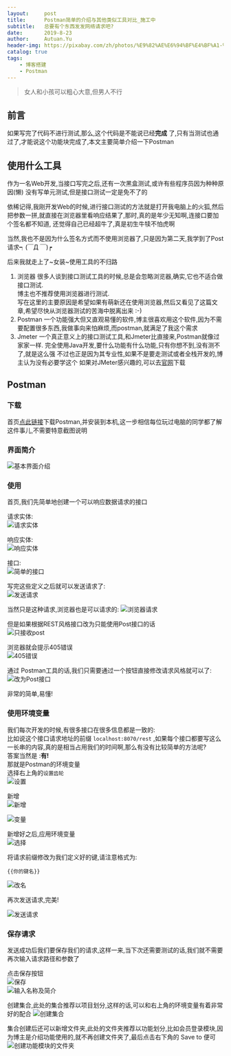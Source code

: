 ```yaml
---
layout:     post
title:      Postman简单的介绍与其他类似工具对比_施工中
subtitle:   总要有个东西发发网络请求吧?
date:       2019-8-23
author:     Autuan.Yu
header-img: https://pixabay.com/zh/photos/%E9%82%AE%E6%94%BF%E4%BF%A1-%E7%95%99%E8%A8%80%E4%BF%A1%E7%AE%B1-%E4%BF%A1%E7%9B%92-%E4%BF%A1%E4%BB%B6-2828146/
catalog: true
tags:
    - 博客搭建
    - Postman
---
```


> 女人和小孩可以粗心大意,但男人不行

## 前言
如果写完了代码不进行测试,那么,这个代码是不能说已经**完成** 了,只有当测试也通过了,才能说这个功能块完成了,本文主要简单介绍一下Postman

## 使用什么工具
作为一名Web开发,当接口写完之后,还有一次黑盒测试,或许有些程序员因为种种原因(懒) 没有写单元测试,但是接口测试一定是免不了的

依稀记得,我刚开发Web的时候,进行接口测试的方法就是打开我电脑上的火狐,然后把参数一拼,就直接在浏览器里看响应结果了,那时,真的是年少无知啊,连接口要加个签名都不知道, 还觉得自己已经超牛了,真是初生牛犊不怕虎啊

当然,我也不是因为什么签名方式而不使用浏览器了,只是因为第二天,我学到了Post请求┑(￣Д ￣)┍

后来我就走上了~女装~使用工具的不归路

1. 浏览器
很多人谈到接口测试工具的时候,总是会忽略浏览器,确实,它也不适合做接口测试.  
 博主也不推荐使用浏览器进行测试.  
 写在这里的主要原因是希望如果有萌新还在使用浏览器,然后又看见了这篇文章,希望尽快从浏览器测试的苦海中脱离出来  :-)
2. Postman
一个功能强大但又直观易懂的软件,博主很喜欢用这个软件,因为不需要配置很多东西,我做事向来怕麻烦,而postman,就满足了我这个需求
3. Jmeter
一个真正意义上的接口测试工具,和Jmeter比直接来,Postman就像过家家一样.
完全使用Java开发,要什么功能有什么功能,只有你想不到,没有测不了,就是这么强
不过也正是因为其专业性,如果不是要走测试或者全栈开发的,博主认为没有必要学这个
如果对JMeter感兴趣的,可以去[官网](https://jmeter.apache.org/)下载


## Postman
### 下载
首页[点此链接](https://www.getpostman.com/downloads/)下载Postman,并安装到本机,这一步相信每位玩过电脑的同学都了解这件事儿,不需要特意截图说明

### 界面简介
![基本界面介绍](https://i.loli.net/2019/08/27/cVHSonYRskp2DUz.png)  

### 使用
首页,我们先简单地创建一个可以响应数据请求的接口  

请求实体:  
![请求实体](https://i.loli.net/2019/08/27/j46cGnqa1HMRoNJ.png)  

响应实体:  
![响应实体](https://i.loli.net/2019/08/27/NTaRPKoQrdqVFZe.png)  

接口:  
![简单的接口](https://i.loli.net/2019/08/27/uVRpcZA1TSOsh7y.png)  

写完这些定义之后就可以发送请求了:  
![发送请求](https://i.loli.net/2019/08/27/ovANb7QBiL4fFsr.png)  

当然只是这种请求,浏览器也是可以请求的:
![浏览器请求](https://i.loli.net/2019/08/27/5hLmJg7QFEv6C3p.png)

但是如果根据REST风格接口改为只能使用Post接口的话  
![只接收post](https://i.loli.net/2019/08/27/vCphrIuzdjl7Yit.png)  

浏览器就会提示405错误  
![405错误](https://i.loli.net/2019/08/27/8CnaxJcDyoep4GY.png)  

通过 Postman工具的话,我们只需要通过一个按钮直接修改请求风格就可以了:  
![改为Post接口](https://i.loli.net/2019/08/27/auGLbd1v2qlmprM.png)  


非常的简单,易懂!  

### 使用环境变量
我们每次开发的时候,有很多接口在很多信息都是一致的:  
比如说这个接口请求地址的前缀
``
localhost:8070/rest
``
,如果每个接口都要写这么一长串的内容,真的是相当占用我们的时间啊,那么有没有比较简单的方法呢?  
答案当然是 :**有!**  
那就是Postman的环境变量  
选择右上角的`设置齿轮`    
![设置](https://i.loli.net/2019/08/27/3HCKPfoaQYFNTJ6.png)  

新增  
![新增](https://i.loli.net/2019/08/27/i6rz1EJyQgHm5nS.png)  

![变量](https://i.loli.net/2019/08/27/D4rRNEzK1OMA7sq.png)  

新增好之后,应用环境变量  
![选择](https://i.loli.net/2019/08/27/dwGHh1pqRPFkvUA.png)  

将请求前缀修改为我们定义好的键,请注意格式为:

``
{{你的键名}}
``  

![改名](https://i.loli.net/2019/08/27/5bSasQMKWqc2FpH.png)

再次发送请求,完美!  

![发送请求](https://i.loli.net/2019/08/27/4aPNxXftUvesAyH.png)

### 保存请求
发送成功后我们要保存我们的请求,这样一来,当下次还需要测试的话,我们就不需要再次输入请求路径和参数了  

点击保存按钮  
![保存](https://i.loli.net/2019/08/27/I1gd8YKMjoW4H9V.png)  
![输入名称及简介](https://i.loli.net/2019/08/27/Q3DNoC4qypnLjPm.png)  

创建集合,此处的集合推荐以项目划分,这样的话,可以和右上角的环境变量有着非常好的配合
![创建集合](https://i.loli.net/2019/08/27/EcPAZ5xbRwNDsvy.png)

集合创建后还可以新增文件夹,此处的文件夹推荐以功能划分,比如会员登录模块,因为博主是介绍功能使用的,就不再创建文件夹了,最后点击右下角的 Save to 便可  
![创建功能模块的文件夹](https://i.loli.net/2019/08/27/Aq7iGpu6tQSHfRm.png)
